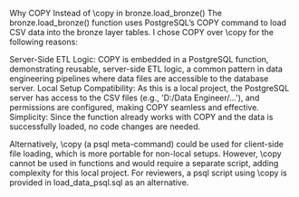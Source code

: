 Why COPY Instead of \copy in bronze.load_bronze()
The bronze.load_bronze() function uses PostgreSQL’s COPY command to load CSV data into the bronze layer tables. I chose COPY over \copy for the following reasons:

Server-Side ETL Logic: COPY is embedded in a PostgreSQL function, demonstrating reusable, server-side ETL logic, a common pattern in data engineering pipelines where data files are accessible to the database server.
Local Setup Compatibility: As this is a local project, the PostgreSQL server has access to the CSV files (e.g., 'D:/Data Engineer/...'), and permissions are configured, making COPY seamless and effective.
Simplicity: Since the function already works with COPY and the data is successfully loaded, no code changes are needed.

Alternatively, \copy (a psql meta-command) could be used for client-side file loading, which is more portable for non-local setups. However, \copy cannot be used in functions and would require a separate script, adding complexity for this local project. For reviewers, a psql script using \copy is provided in load_data_psql.sql as an alternative.
